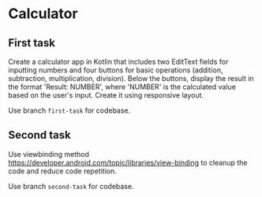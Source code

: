 # Calculator

## First task

Create a calculator app in Kotlin that includes two EditText fields for inputting numbers and four buttons for basic operations (addition, subtraction, multiplication, division). Below the buttons, display the result in the format 'Result: NUMBER', where 'NUMBER' is the calculated value based on the user's input. Create it using responsive layout.

Use branch `first-task` for codebase.

## Second task

Use viewbinding method https://developer.android.com/topic/libraries/view-binding to cleanup the code and reduce code repetition.

Use branch `second-task` for codebase.
